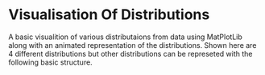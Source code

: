 # Visualisation Of Distributions

A basic visualition of various distributaions from data using MatPlotLib along with an animated representation of the distributions. Shown here are 4 different distributions but other distributions can be represeted with the following basic structure. 


 
